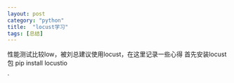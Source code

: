 ```yaml
---
layout: post
category: "python"
title:  "locust学习"
tags: [总结]
---
```

性能测试比较low，被刘总建议使用locust，在这里记录一些心得
首先安装locust包
pip install locustio

`
